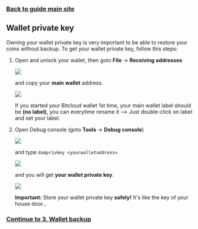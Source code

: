 ### **[Back to guide main site](readme.md)**

## Wallet private key

Owning your wallet private key is very important to be able to restore your coins without backup. To get your wallet private key, follow this steps:
1. Open and unlock your wallet, then goto **File** -> **Receiving addresses**

    <img src="https://node-support.network/coins/bitcloud/2_wallet_privkey/1.png?">

    and copy your **main wallet** address.
    
    <img src="https://node-support.network/coins/bitcloud/2_wallet_privkey/2.png?">

    If you started your Bitcloud wallet 1st time, your main wallet label should be **(no label)**, you can everytime rename it --> Just double-click on label and set your label.

2. Open Debug console (goto **Tools** -> **Debug console**)

    <img src="https://node-support.network/coins/bitcloud/2_wallet_privkey/3.png?">
    
    and type `dumprivkey <yourwalletaddress>`
    
    <img src="https://node-support.network/coins/bitcloud/2_wallet_privkey/4.png?">
    
    and you will get **your wallet private key**.
    
    <img src="https://node-support.network/coins/bitcloud/2_wallet_privkey/5.png?">
    
    **Important:** Store your wallet private key **safely!** It's like the key of your house door...

### **[Continue to 3. Wallet backup](mn_guide_wallet_backup.md)**

